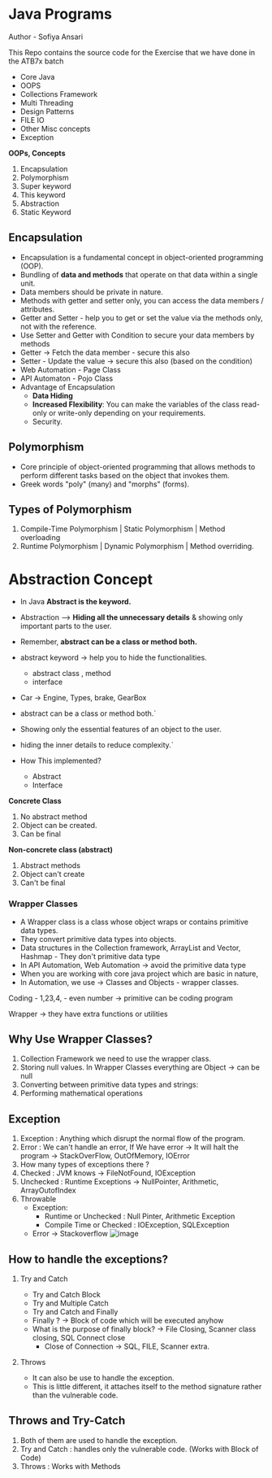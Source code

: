 # Java Programs

Author - Sofiya Ansari

This Repo contains the source code for the Exercise that we have done in the ATB7x batch
- Core Java 
- OOPS
- Collections Framework
- Multi Threading
- Design Patterns
- FILE IO
- Other Misc concepts
- Exception

**OOPs, Concepts**

1. Encapsulation
2. Polymorphism
3. Super keyword
4. This keyword
5. Abstraction
6. Static Keyword


## Encapsulation
- Encapsulation is a fundamental concept in object-oriented programming (OOP).
- Bundling of **data and methods** that operate on that data within a single unit.
- Data members should be private in nature.
- Methods with getter and setter only, you can access the data members / attributes.
- Getter and Setter - help you to get or set the value via the methods only, not with the reference.
- Use Setter and Getter with Condition to secure your data members by methods
- Getter -> Fetch the data member - secure this also
- Setter - Update the value -> secure this also (based on the condition)
- Web Automation - Page Class
- API Automaton - Pojo Class
- Advantage of Encapsulation
    - **Data Hiding**
    - **Increased Flexibility**: You can make the variables of the class read-only or write-only depending on your requirements.
    - Security.


## Polymorphism
- Core principle of object-oriented programming that allows methods to perform different tasks based on the object that invokes them.
- Greek words "poly" (many) and "morphs" (forms).
## Types of Polymorphism
1. Compile-Time Polymorphism | Static Polymorphism | Method overloading
2. Runtime Polymorphism | Dynamic Polymorphism | Method overriding.


# Abstraction Concept
- In Java **Abstract is the keyword.**
- Abstraction --> **Hiding all the unnecessary details** & showing only important parts to the user.
- Remember, **abstract can be a class or method both.**
- abstract keyword -> help you to hide the functionalities.
    - abstract class , method
    - interface

- Car -> Engine, Types, brake, GearBox
- abstract can be a class or method both.`
- Showing only the essential features of an object to the user.
- hiding the inner details to reduce complexity.`
- How This implemented?
  - Abstract
  - Interface

**Concrete Class**

1. No abstract method
2. Object can be created.
3. Can be final


**Non-concrete class (abstract)**

1. Abstract methods
2. Object can't create
3. Can't be final


### **Wrapper Classes**
- A Wrapper class is a class whose object wraps or contains primitive data types.
- They convert primitive data types into objects.
- Data structures in the Collection framework, ArrayList and Vector, Hashmap - They don't primitive data type
- In API Automation, Web Automation -> avoid the primitive data type 
- When you are working with core java project which are basic in nature, 
- In Automation, we use -> Classes and Objects - wrapper classes.


Coding -  1,23,4, - even number -> primitive can be coding program

Wrapper -> they have extra functions or utilities

## Why Use Wrapper Classes?
1. Collection Framework we need to use the wrapper class.
2. Storing null values. In Wrapper Classes everything are Object -> can be null
3. Converting between primitive data types and strings:
4. Performing mathematical operations

## Exception
1. Exception : Anything which disrupt the normal flow of the program.
2. Error : We can't handle an error, If We have error -> It will halt the program -> StackOverFlow, OutOfMemory, IOError
3. How many types of exceptions there ?
  1. Checked : JVM knows -> FileNotFound, IOException
  2. Unchecked : Runtime Exceptions -> NullPointer, Arithmetic, ArrayOutofIndex
4. Throwable 
   - Exception:
      - Runtime or Unchecked : Null Pinter, Arithmetic Exception
      - Compile Time or Checked : IOException, SQLException
   - Error -> Stackoverflow
![image](https://github.com/user-attachments/assets/0f591505-5041-48b4-afd3-05f5fedab3d5)


## How to handle the exceptions?

1. Try and Catch
   - Try and Catch Block 
   - Try and Multiple Catch 
   - Try and Catch and Finally 
   - Finally ? -> Block of code which will be executed anyhow 
   - What is the purpose of finally block? -> File Closing, Scanner class closing, SQL Connect close 
     - Close of Connection -> SQL, FILE, Scanner extra.

2. Throws
   - It can also be use to handle the exception.
   - This is little different, it attaches itself to the method signature rather than the vulnerable code.


## Throws and Try-Catch

1. Both of them are used to handle the exception.
2. Try and Catch : handles only the vulnerable code. (Works with Block of Code)
3. Throws : Works with Methods 
